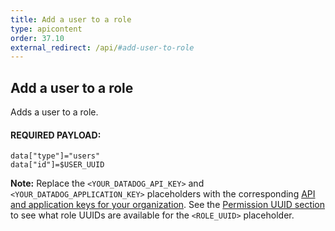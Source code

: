 ```yaml
---
title: Add a user to a role
type: apicontent
order: 37.10
external_redirect: /api/#add-user-to-role
---
```


## Add a user to a role

Adds a user to a role.

#### REQUIRED PAYLOAD:

`data["type"]="users"`<br>
`data["id"]=$USER_UUID`

**Note:** Replace the `<YOUR_DATADOG_API_KEY>` and `<YOUR_DATADOG_APPLICATION_KEY>` placeholders with the corresponding [API and application keys for your organization][1]. See the [Permission UUID section](#permission-uuids) to see what role UUIDs are available for the `<ROLE_UUID>` placeholder.

[1]: https://app.datadoghq.com/account/settings#api
